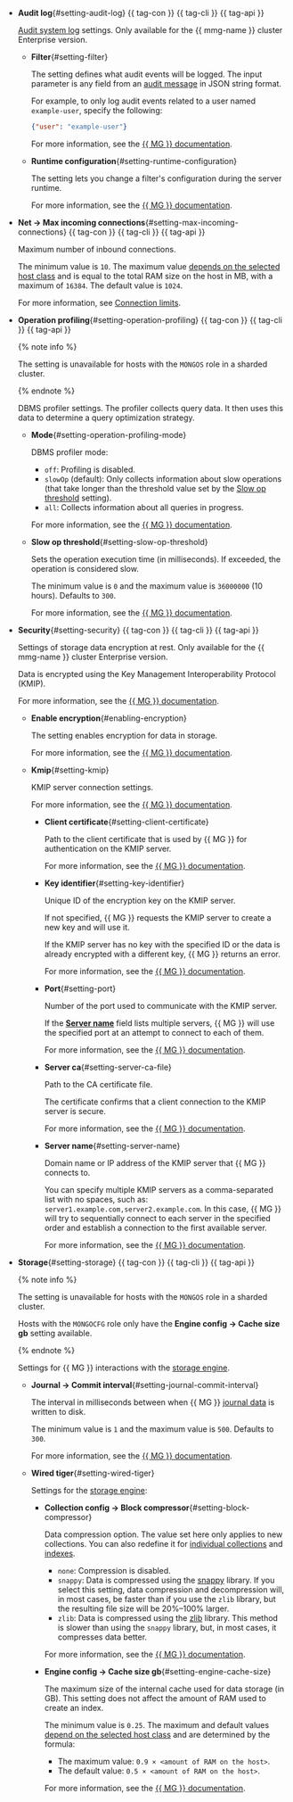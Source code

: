 - **Audit log**{#setting-audit-log} {{ tag-con }} {{ tag-cli }} {{ tag-api }}

   [Audit system log](https://www.mongodb.com/docs/manual/core/auditing/) settings. Only available for the {{ mmg-name }} cluster Enterprise version.

   - **Filter**{#setting-filter}

      The setting defines what audit events will be logged. The input parameter is any field from an [audit message](https://www.mongodb.com/docs/manual/reference/audit-message/) in JSON string format.

      For example, to only log audit events related to a user named `example-user`, specify the following:

      ```json
      {"user": "example-user"}
      ```

      For more information, see the [{{ MG }} documentation](https://www.mongodb.com/docs/manual/tutorial/configure-audit-filters/#filter-configuration-at-system-startup).

   - **Runtime configuration**{#setting-runtime-configuration}

      The setting lets you change a filter's configuration during the server runtime.

      For more information, see the [{{ MG }} documentation](https://www.mongodb.com/docs/manual/tutorial/configure-audit-filters/#filter-configuration-at-runtime).

- **Net → Max incoming connections**{#setting-max-incoming-connections} {{ tag-con }} {{ tag-cli }} {{ tag-api }}

   Maximum number of inbound connections.

   The minimum value is `10`. The maximum value [depends on the selected host class](#settings-instance-dependent) and is equal to the total RAM size on the host in MB, with a maximum of `16384`. The default value is `1024`.

   For more information, see [Connection limits](../../managed-mongodb/operations/connect/index.md#connection-limits).

- **Operation profiling**{#setting-operation-profiling} {{ tag-con }} {{ tag-cli }} {{ tag-api }}

   {% note info %}

   The setting is unavailable for hosts with the `MONGOS` role in a sharded cluster.

   {% endnote %}

   DBMS profiler settings. The profiler collects query data. It then uses this data to determine a query optimization strategy.

   - **Mode**{#setting-operation-profiling-mode}

      DBMS profiler mode:

      - `off`: Profiling is disabled.
      - `slowOp` (default): Only collects information about slow operations (that take longer than the threshold value set by the [Slow op threshold](#setting-slow-op-threshold) setting).
      - `all`: Collects information about all queries in progress.

      For more information, see the [{{ MG }} documentation](https://docs.mongodb.com/manual/administration/analyzing-mongodb-performance/#database-profiling).

   - **Slow op threshold**{#setting-slow-op-threshold}

      Sets the operation execution time (in milliseconds). If exceeded, the operation is considered slow.

      The minimum value is `0` and the maximum value is `36000000` (10 hours). Defaults to `300`.

      For more information, see the [{{ MG }} documentation](https://docs.mongodb.com/manual/tutorial/manage-the-database-profiler/#specify-the-threshold-for-slow-operations).

- **Security**{#setting-security} {{ tag-con }} {{ tag-cli }} {{ tag-api }}

   Settings of storage data encryption at rest. Only available for the {{ mmg-name }} cluster Enterprise version.

   Data is encrypted using the Key Management Interoperability Protocol (KMIP).

   For more information, see the [{{ MG }} documentation](https://www.mongodb.com/docs/manual/core/security-encryption-at-rest/).

   - **Enable encryption**{#enabling-encryption}

      The setting enables encryption for data in storage.

      For more information, see the [{{ MG }} documentation](https://www.mongodb.com/docs/manual/reference/program/mongod/#std-option-mongod.--enableEncryption).

   - **Kmip**{#setting-kmip}

      KMIP server connection settings.

      For more information, see the [{{ MG }} documentation](https://www.mongodb.com/docs/manual/tutorial/configure-encryption/).

      - **Client certificate**{#setting-client-certificate}

         Path to the client certificate that is used by {{ MG }} for authentication on the KMIP server.

         For more information, see the [{{ MG }} documentation](https://www.mongodb.com/docs/manual/reference/program/mongod/#std-option-mongod.--kmipClientCertificateFile).

      - **Key identifier**{#setting-key-identifier}

         Unique ID of the encryption key on the KMIP server.

         If not specified, {{ MG }} requests the KMIP server to create a new key and will use it.

         If the KMIP server has no key with the specified ID or the data is already encrypted with a different key, {{ MG }} returns an error.

         For more information, see the [{{ MG }} documentation](https://www.mongodb.com/docs/manual/reference/program/mongod/#std-option-mongod.--kmipKeyIdentifier).

      - **Port**{#setting-port}

         Number of the port used to communicate with the KMIP server.

         If the [**Server name**](#setting-server-name) field lists multiple servers, {{ MG }} will use the specified port at an attempt to connect to each of them.

         For more information, see the [{{ MG }} documentation](https://www.mongodb.com/docs/manual/reference/program/mongod/#std-option-mongod.--kmipPort).

      - **Server ca**{#setting-server-ca-file}

         Path to the CA certificate file.

         The certificate confirms that a client connection to the KMIP server is secure.

         For more information, see the [{{ MG }} documentation](https://www.mongodb.com/docs/manual/reference/program/mongod/#std-option-mongod.--kmipServerCAFile).

      - **Server name**{#setting-server-name}

         Domain name or IP address of the KMIP server that {{ MG }} connects to.

         You can specify multiple KMIP servers as a comma-separated list with no spaces, such as: `server1.example.com,server2.example.com`. In this case, {{ MG }} will try to sequentially connect to each server in the specified order and establish a connection to the first available server.

         For more information, see the [{{ MG }} documentation](https://www.mongodb.com/docs/manual/reference/program/mongod/#std-option-mongod.--kmipServerName).

- **Storage**{#setting-storage} {{ tag-con }} {{ tag-cli }} {{ tag-api }}

   {% note info %}

   The setting is unavailable for hosts with the `MONGOS` role in a sharded cluster.

   Hosts with the `MONGOCFG` role only have the **Engine config → Cache size gb** setting available.

   {% endnote %}

   Settings for {{ MG }} interactions with the [storage engine](https://docs.mongodb.com/manual/core/storage-engines/).

   - **Journal → Commit interval**{#setting-journal-commit-interval}

      The interval in milliseconds between when {{ MG }} [journal data](https://docs.mongodb.com/manual/core/journaling/) is written to disk.

      The minimum value is `1` and the maximum value is `500`. Defaults to `300`.

      For more information, see the [{{ MG }} documentation](https://docs.mongodb.com/manual/reference/configuration-options/#mongodb-setting-storage.journal.commitIntervalMs).

   - **Wired tiger**{#setting-wired-tiger}

       Settings for the [storage engine](https://docs.mongodb.com/manual/core/wiredtiger/):

      - **Collection config → Block compressor**{#setting-block-compressor}

         Data compression option. The value set here only applies to new collections. You can also redefine it for [individual collections](https://docs.mongodb.com/manual/reference/method/db.createCollection/#create-collection-storage-engine-options) and [indexes](https://docs.mongodb.com/manual/reference/method/db.collection.createIndex/#options).

         - `none`: Compression is disabled.
         - `snappy`: Data is compressed using the [snappy](https://google.github.io/snappy/) library. If you select this setting, data compression and decompression will, in most cases, be faster than if you use the `zlib` library, but the resulting file size will be 20%–100% larger.
         - `zlib`: Data is compressed using the [zlib](http://www.zlib.net/) library. This method is slower than using the `snappy` library, but, in most cases, it compresses data better.

         For more information, see the [{{ MG }} documentation](https://docs.mongodb.com/manual/reference/configuration-options/#mongodb-setting-storage.wiredTiger.collectionConfig.blockCompressor).

      - **Engine config → Cache size gb**{#setting-engine-cache-size}

         The maximum size of the internal cache used for data storage (in GB). This setting does not affect the amount of RAM used to create an index.

         The minimum value is `0.25`. The maximum and default values [depend on the selected host class](#settings-instance-dependent) and are determined by the formula:

         - The maximum value: `0.9 × <amount of RAM on the host>`.
         - The default value: `0.5 × <amount of RAM on the host>`.

         For more information, see the [{{ MG }} documentation](https://docs.mongodb.com/manual/reference/configuration-options/#mongodb-setting-storage.wiredTiger.engineConfig.cacheSizeGB).
